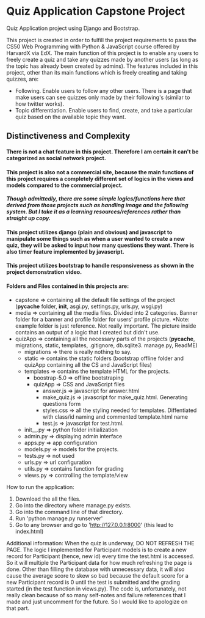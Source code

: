# Quiz Application Capstone Project

Quiz Application project using Django and Bootstrap.

This project is created in order to fulfill the project requirements to pass the CS50 Web Programming with Python & JavaScript course offered by HarvardX via EdX. The main function of this project is to enable any users to freely create a quiz and take any quizzes made by another users (as long as the topic has already been created by admins).
The features included in this project, other than its main functions which is freely creating and taking quizzes, are:
- Following. Enable users to follow any other users. There is a page that make users can see quizzes only made by their following's (similar to how twitter works).
- Topic differentiation. Enable users to find, create, and take a particular quiz based on the available topic they want.

## Distinctiveness and Complexity 
#### There is not a chat feature in this project. Therefore I am certain it can't be categorized as social network project.
#### This project is also not a commercial site, because the main functions of this project requires a completely different set of logics in the views and models compared to the commercial project.
***Though admittedly, there are some simple logics/functions here that derived from those projects such as handling image and the following system. But I take it as a learning resources/references rather than straight up copy.***

#### This project utilizes django (plain and obvious) and javascript to manipulate some things such as when a user wanted to create a new quiz, they will be asked to input how many questions they want. There is also timer feature implemented by javascript.

#### This project utilizes bootstrap to handle responsiveness as shown in the project demonstration video.

#### Folders and Files contained in this projects are:
  - capstone => containing all the default file settings of the project (__pycache__ folder, __init__, asgi.py, settings.py, urls.py, wsgi.py)
  - media => containing all the media files. Divided into 2 categories. Banner folder for a banner and profile folder for users' profile picture.
            *Note: example folder is just reference. Not really important. The picture inside contains an output of a logic that I created but didn't use.
  - quizApp => containing all the necessary parts of the projects (__pycache__, migrations, static, templates, .gitignore, db.sqlite3. manage.py, ReadME)
    - migrations => there is really nothing to say.
    - static => contains the static folders (bootstrap offline folder and quizApp containing all the CS and JavaScript files)
    - templates => contains the template HTML for the projects.
      - boostrap-5.0 => offline bootstraping
      - quizApp => CSS and JavaScript files
         - answer.js => javascript for answer.html
         - make_quiz.js => javascript for make_quiz.html. Generating questions form
         - styles.css => all the styling needed for templates. Diffentiated with class/id naming and commented template.html name
         - test.js => javascript for test.html.
    - init__.py => python folder initialization
    - admin.py => displaying admin interface
    - apps.py => app configuration
    - models.py => models for the projects.
    - tests.py => not used
    - urls.py => url configuration
    - utils.py => contains function for grading
    - views.py => controlling the template/view

How to run the application:
1. Download the all the files.
2. Go into the directory where manage.py exists.
3. Go into the command line of that directory.
4. Run 'python manage.py runserver'
5. Go to any browser and go to 'http://127.0.0.1:8000' (this lead to index.html)

Additional information: 
When the quiz is underway, DO NOT REFRESH THE PAGE. The logic I implemented for Participant models is to create a new record for Participant (hence, new id) every time the test.html is accessed. So it will multiple the Participant data for how much refreshing the page is done. Other than filling the database with unnecessary data, it will also cause the average score to skew so bad because the default score for a new Participant record is 0 until the test is submitted and the grading started (in the test function in views.py).
The code is, unfortunately, not really clean because of so many self-notes and failure references that I made and just uncomment for the future. So I would like to apologize on that part.
